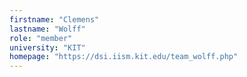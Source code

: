 ```yaml
---
firstname: "Clemens"
lastname: "Wolff"
role: "member"
university: "KIT"
homepage: "https://dsi.iism.kit.edu/team_wolff.php"
---
```

